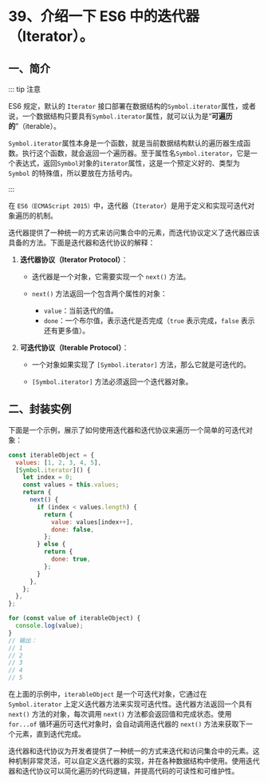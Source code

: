 # 39、介绍一下 ES6 中的迭代器（Iterator）。

## 一、简介

::: tip 注意

ES6 规定，默认的 `Iterator` 接口部署在数据结构的`Symbol.iterator`属性，或者说，一个数据结构只要具有`Symbol.iterator`属性，就可以认为是“**可遍历的**”（iterable）。

`Symbol.iterator`属性本身是一个函数，就是当前数据结构默认的遍历器生成函数。执行这个函数，就会返回一个遍历器。至于属性名`Symbol.iterator`，它是一个表达式，返回`Symbol`对象的`iterator`属性，这是一个预定义好的、类型为 `Symbol` 的特殊值，所以要放在方括号内。

:::

在 `ES6（ECMAScript 2015）`中，迭代器（`Iterator`）是用于定义和实现可迭代对象遍历的机制。

迭代器提供了一种统一的方式来访问集合中的元素，而迭代协议定义了迭代器应该具备的方法。下面是迭代器和迭代协议的解释：

1. **迭代器协议（Iterator Protocol）**：

   - 迭代器是一个对象，它需要实现一个 `next()` 方法。

   - `next()` 方法返回一个包含两个属性的对象：
     - `value`：当前迭代的值。
     - `done`：一个布尔值，表示迭代是否完成（`true` 表示完成，`false` 表示还有更多值）。

2. **可迭代协议（Iterable Protocol）**：

   - 一个对象如果实现了 `[Symbol.iterator]` 方法，那么它就是可迭代的。

   - `[Symbol.iterator]` 方法必须返回一个迭代器对象。

## 二、封装实例

下面是一个示例，展示了如何使用迭代器和迭代协议来遍历一个简单的可迭代对象：

```javascript
const iterableObject = {
  values: [1, 2, 3, 4, 5],
  [Symbol.iterator]() {
    let index = 0;
    const values = this.values;
    return {
      next() {
        if (index < values.length) {
          return {
            value: values[index++],
            done: false,
          };
        } else {
          return {
            done: true,
          };
        }
      },
    };
  },
};

for (const value of iterableObject) {
  console.log(value);
}
// 输出：
// 1
// 2
// 3
// 4
// 5
```

在上面的示例中，`iterableObject` 是一个可迭代对象，它通过在 `Symbol.iterator` 上定义迭代器方法来实现可迭代性。迭代器方法返回一个具有 `next()` 方法的对象，每次调用 `next()` 方法都会返回值和完成状态。使用 `for...of` 循环遍历可迭代对象时，会自动调用迭代器的 `next()` 方法来获取下一个元素，直到迭代完成。

迭代器和迭代协议为开发者提供了一种统一的方式来迭代和访问集合中的元素。这种机制非常灵活，可以自定义迭代器的实现，并在各种数据结构中使用。使用迭代器和迭代协议可以简化遍历的代码逻辑，并提高代码的可读性和可维护性。
